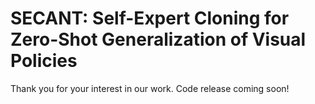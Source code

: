 # SECANT: Self-Expert Cloning for Zero-Shot Generalization of Visual Policies

Thank you for your interest in our work. Code release coming soon! 


